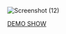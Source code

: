 ![Screenshot (12)](https://github.com/rezaaminiweb/FLY-3D-THREEJS/assets/140278906/04de84b6-e3e0-44be-bfcf-6554fc48fb64)


<a href="https://rezaaminiweb.github.io/FLY-3D-THREEJS/">DEMO SHOW</a>
